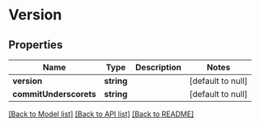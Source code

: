 # Version

## Properties
Name | Type | Description | Notes
------------ | ------------- | ------------- | -------------
**version** | **string** |  | [default to null]
**commitUnderscorets** | **string** |  | [default to null]

[[Back to Model list]](../README.md#documentation-for-models) [[Back to API list]](../README.md#documentation-for-api-endpoints) [[Back to README]](../README.md)


